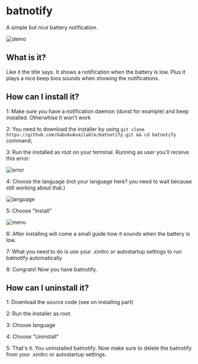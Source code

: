 # batnotify
A simple but nice battery notification.

![demo](https://user-images.githubusercontent.com/88589756/163951992-9a9a0b6b-242e-46ac-a7d6-a85a3b350d97.png)

## What is it?
Like it the title says. It shows a notification when the battery is low. Plus it plays a nice beep bios sounds when showing the notifications.

## How can I install it?
1: Make sure you have a notification daemon (dunst for example) and beep installed. Otherwhise it won't work

2: You need to download the installer by using `git clone https://github.com/GabubuAvailable/batnotify.git && cd batnotify` command;

3: Run the installed as root on your terminal. Running as user you'll receive this error:

![error](https://user-images.githubusercontent.com/88589756/163953503-4cfe081e-63a6-4dbf-ba03-bdf60e7f9430.png)

4: Choose the language (not your language here? you need to wait because still working about that.)

![language](https://user-images.githubusercontent.com/88589756/163954072-b77928f7-ce8c-46ef-b1ac-c684caa7e825.png)

5: Choose "Install"

![menu](https://user-images.githubusercontent.com/88589756/163954226-3d173179-9519-406c-b362-1b8fb4ab32f6.png)

6: After installing will come a small guide how it sounds when the battery is low.

7: What you need to do is use your .xinitrc or autostartup settings to run batnotify automatically

8: Congrats! Now you have batnotify.

## How can I uninstall it?
1: Download the source code (see on installing part)

2: Run the installer as root.

3: Choose language

4: Choose "Uninstall"

5: That's it. You uninstalled batnotify. Now make sure to delete the batnotify from your .xinitrc or autostartup settings.
